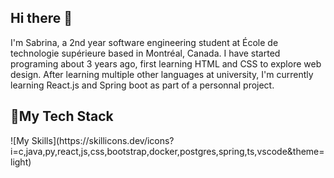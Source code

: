 ## Hi there 👋

<!--
**sabrinaets/sabrinaets** is a ✨ _special_ ✨ repository because its `README.md` (this file) appears on your GitHub profile.

Here are some ideas to get you started:

- 🔭 I’m currently working on ...
- 🌱 I’m currently learning ...
- 👯 I’m looking to collaborate on ...
- 🤔 I’m looking for help with ...
- 💬 Ask me about ...
- 📫 How to reach me: ...
- 😄 Pronouns: ...
- ⚡ Fun fact: ...
-->

<p>I'm Sabrina, a 2nd year software engineering student at École de technologie supérieure based in Montréal, Canada. I have started programing about 3 years ago, first learning HTML and CSS to explore web design. After learning multiple other languages at university, I'm currently learning React.js and Spring boot as part of a personnal project.</p>

<h2>🔭My Tech Stack</h2>
![My Skills](https://skillicons.dev/icons?i=c,java,py,react,js,css,bootstrap,docker,postgres,spring,ts,vscode&theme=light)

